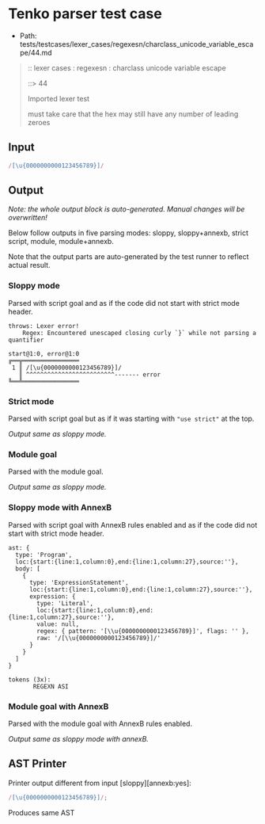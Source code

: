 # Tenko parser test case

- Path: tests/testcases/lexer_cases/regexesn/charclass_unicode_variable_escape/44.md

> :: lexer cases : regexesn : charclass unicode variable escape
>
> ::> 44
>
> Imported lexer test
>
> must take care that the hex may still have any number of leading zeroes

## Input

`````js
/[\u{0000000000123456789}]/
`````

## Output

_Note: the whole output block is auto-generated. Manual changes will be overwritten!_

Below follow outputs in five parsing modes: sloppy, sloppy+annexb, strict script, module, module+annexb.

Note that the output parts are auto-generated by the test runner to reflect actual result.

### Sloppy mode

Parsed with script goal and as if the code did not start with strict mode header.

`````
throws: Lexer error!
    Regex: Encountered unescaped closing curly `}` while not parsing a quantifier

start@1:0, error@1:0
╔══╦════════════════
 1 ║ /[\u{0000000000123456789}]/
   ║ ^^^^^^^^^^^^^^^^^^^^^^^^^------- error
╚══╩════════════════

`````

### Strict mode

Parsed with script goal but as if it was starting with `"use strict"` at the top.

_Output same as sloppy mode._

### Module goal

Parsed with the module goal.

_Output same as sloppy mode._

### Sloppy mode with AnnexB

Parsed with script goal with AnnexB rules enabled and as if the code did not start with strict mode header.

`````
ast: {
  type: 'Program',
  loc:{start:{line:1,column:0},end:{line:1,column:27},source:''},
  body: [
    {
      type: 'ExpressionStatement',
      loc:{start:{line:1,column:0},end:{line:1,column:27},source:''},
      expression: {
        type: 'Literal',
        loc:{start:{line:1,column:0},end:{line:1,column:27},source:''},
        value: null,
        regex: { pattern: '[\\u{0000000000123456789}]', flags: '' },
        raw: '/[\\u{0000000000123456789}]/'
      }
    }
  ]
}

tokens (3x):
       REGEXN ASI
`````

### Module goal with AnnexB

Parsed with the module goal with AnnexB rules enabled.

_Output same as sloppy mode with annexB._

## AST Printer

Printer output different from input [sloppy][annexb:yes]:

````js
/[\u{0000000000123456789}]/;
````

Produces same AST
